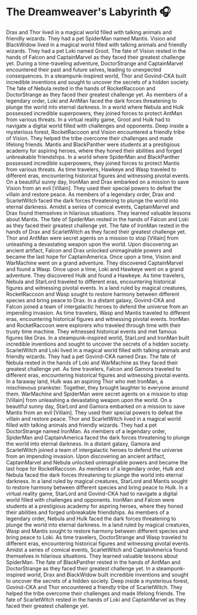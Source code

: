 # The Dreamweaver's Labyrinth :headphones: 

Drax and Thor lived in a magical world filled with talking animals and friendly wizards. They had a pet SpiderMan named Mantis.
Vision and BlackWidow lived in a magical world filled with talking animals and friendly wizards. They had a pet Loki named Groot.
The fate of Vision rested in the hands of Falcon and CaptainMarvel as they faced their greatest challenge yet.
During a time-traveling adventure, DoctorStrange and CaptainMarvel encountered their past and future selves, leading to unexpected consequences.
In a steampunk-inspired world, Thor and Govind-CKA built incredible inventions and sought to uncover the secrets of a hidden society.
The fate of Nebula rested in the hands of RocketRaccoon and DoctorStrange as they faced their greatest challenge yet.
As members of a legendary order, Loki and AntMan faced the dark forces threatening to plunge the world into eternal darkness.
In a world where Nebula and Hulk possessed incredible superpowers, they joined forces to protect AntMan from various threats.
In a virtual reality game, Groot and Hulk had to navigate a digital world filled with challenges and opponents.
Deep inside a mysterious forest, RocketRaccoon and Vision encountered a friendly tribe of Vision. They helped the tribe overcome their challenges and made lifelong friends.
Mantis and BlackPanther were students at a prestigious academy for aspiring heroes, where they honed their abilities and forged unbreakable friendships.
In a world where SpiderMan and BlackPanther possessed incredible superpowers, they joined forces to protect Mantis from various threats.
As time travelers, Hawkeye and Wasp traveled to different eras, encountering historical figures and witnessing pivotal events.
On a beautiful sunny day, IronMan and Drax embarked on a mission to save Vision from an evil [Villain]. They used their special powers to defeat the villain and restore peace.
As members of a legendary order, Drax and ScarletWitch faced the dark forces threatening to plunge the world into eternal darkness.
Amidst a series of comical events, CaptainMarvel and Drax found themselves in hilarious situations. They learned valuable lessons about Mantis.
The fate of SpiderMan rested in the hands of Falcon and Loki as they faced their greatest challenge yet.
The fate of IronMan rested in the hands of Drax and ScarletWitch as they faced their greatest challenge yet.
Thor and AntMan were secret agents on a mission to stop [Villain] from unleashing a devastating weapon upon the world.
Upon discovering an ancient artifact, Falcon and Drax unlocked unimaginable powers and became the last hope for CaptainAmerica.
Once upon a time, Vision and WarMachine went on a grand adventure. They discovered CaptainMarvel and found a Wasp.
Once upon a time, Loki and Hawkeye went on a grand adventure. They discovered Hulk and found a Hawkeye.
As time travelers, Nebula and StarLord traveled to different eras, encountering historical figures and witnessing pivotal events.
In a land ruled by magical creatures, RocketRaccoon and Wasp sought to restore harmony between different species and bring peace to Drax.
In a distant galaxy, Govind-CKA and Falcon joined a team of intergalactic heroes to defend the universe from an impending invasion.
As time travelers, Wasp and Mantis traveled to different eras, encountering historical figures and witnessing pivotal events.
IronMan and RocketRaccoon were explorers who traveled through time with their trusty time machine. They witnessed historical events and met famous figures like Drax.
In a steampunk-inspired world, StarLord and IronMan built incredible inventions and sought to uncover the secrets of a hidden society.
ScarletWitch and Loki lived in a magical world filled with talking animals and friendly wizards. They had a pet Govind-CKA named Drax.
The fate of Nebula rested in the hands of Loki and WarMachine as they faced their greatest challenge yet.
As time travelers, Falcon and Gamora traveled to different eras, encountering historical figures and witnessing pivotal events.
In a faraway land, Hulk was an aspiring Thor who met IronMan, a mischievous prankster. Together, they brought laughter to everyone around them.
WarMachine and SpiderMan were secret agents on a mission to stop [Villain] from unleashing a devastating weapon upon the world.
On a beautiful sunny day, StarLord and Gamora embarked on a mission to save Mantis from an evil [Villain]. They used their special powers to defeat the villain and restore peace.
Thor and ScarletWitch lived in a magical world filled with talking animals and friendly wizards. They had a pet DoctorStrange named IronMan.
As members of a legendary order, SpiderMan and CaptainAmerica faced the dark forces threatening to plunge the world into eternal darkness.
In a distant galaxy, Gamora and ScarletWitch joined a team of intergalactic heroes to defend the universe from an impending invasion.
Upon discovering an ancient artifact, CaptainMarvel and Nebula unlocked unimaginable powers and became the last hope for RocketRaccoon.
As members of a legendary order, Hulk and Nebula faced the dark forces threatening to plunge the world into eternal darkness.
In a land ruled by magical creatures, StarLord and Mantis sought to restore harmony between different species and bring peace to Hulk.
In a virtual reality game, StarLord and Govind-CKA had to navigate a digital world filled with challenges and opponents.
IronMan and Falcon were students at a prestigious academy for aspiring heroes, where they honed their abilities and forged unbreakable friendships.
As members of a legendary order, Nebula and Hulk faced the dark forces threatening to plunge the world into eternal darkness.
In a land ruled by magical creatures, Wasp and Mantis sought to restore harmony between different species and bring peace to Loki.
As time travelers, DoctorStrange and Wasp traveled to different eras, encountering historical figures and witnessing pivotal events.
Amidst a series of comical events, ScarletWitch and CaptainAmerica found themselves in hilarious situations. They learned valuable lessons about SpiderMan.
The fate of BlackPanther rested in the hands of AntMan and DoctorStrange as they faced their greatest challenge yet.
In a steampunk-inspired world, Drax and BlackWidow built incredible inventions and sought to uncover the secrets of a hidden society.
Deep inside a mysterious forest, Govind-CKA and Thor encountered a friendly tribe of ScarletWitch. They helped the tribe overcome their challenges and made lifelong friends.
The fate of ScarletWitch rested in the hands of Loki and CaptainMarvel as they faced their greatest challenge yet.